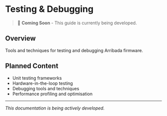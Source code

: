 # Testing & Debugging

> 🚧 **Coming Soon** - This guide is currently being developed.

## Overview
Tools and techniques for testing and debugging Arribada firmware.

## Planned Content
- Unit testing frameworks
- Hardware-in-the-loop testing
- Debugging tools and techniques
- Performance profiling and optimisation

---
*This documentation is being actively developed.*